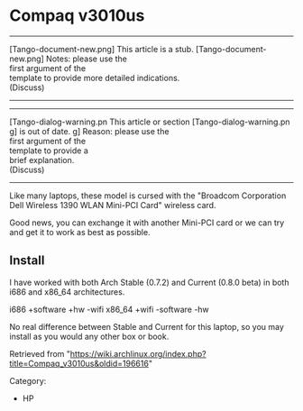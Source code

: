 Compaq v3010us
==============

  ------------------------ ------------------------ ------------------------
  [Tango-document-new.png] This article is a stub.  [Tango-document-new.png]
                           Notes: please use the    
                           first argument of the    
                           template to provide more 
                           detailed indications.    
                           (Discuss)                
  ------------------------ ------------------------ ------------------------

  ------------------------ ------------------------ ------------------------
  [Tango-dialog-warning.pn This article or section  [Tango-dialog-warning.pn
  g]                       is out of date.          g]
                           Reason: please use the   
                           first argument of the    
                           template to provide a    
                           brief explanation.       
                           (Discuss)                
  ------------------------ ------------------------ ------------------------

Like many laptops, these model is cursed with the "Broadcom Corporation
Dell Wireless 1390 WLAN Mini-PCI Card" wireless card.

Good news, you can exchange it with another Mini-PCI card or we can try
and get it to work as best as possible.

Install
-------

I have worked with both Arch Stable (0.7.2) and Current (0.8.0 beta) in
both i686 and x86_64 architectures.

i686 +software +hw -wifi x86_64 +wifi -software -hw

No real difference between Stable and Current for this laptop, so you
may install as you would any other box or book.

Retrieved from
"https://wiki.archlinux.org/index.php?title=Compaq_v3010us&oldid=196616"

Category:

-   HP

